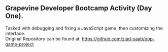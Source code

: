 ## Grapevine Developer Bootcamp Activity (Day One).  
Tasked with debugging and fixing a JavaScript game, then customizing the interface.  
Original Repository can be found at: https://github.com/ziad-saab/oop-game-project
